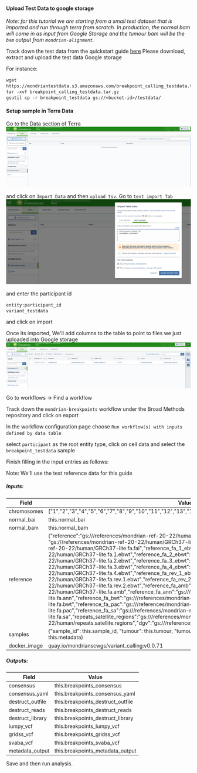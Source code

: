 #### Upload Test Data to google storage


*Note: for this tutorial we are starting from a small test dataset that is imported and run through terra from scratch. 
In production, the normal bam will come in as input from Google Storage and the tumour bam will be the `bam` output from `mondrian-alignment`.*


Track down the test data from the quickstart guide [here](../docs/quickstart/breakpoint_calling.md) Please download, extract and upload the test data Google storage


For instance:
```
wget https://mondriantestdata.s3.amazonaws.com/breakpoint_calling_testdata.tar.gz
tar -xvf breakpoint_calling_testdata.tar.gz
gsutil cp -r breakpoint_testdata gs://<bucket-id>/testdata/
```


#### Setup sample in Terra Data

Go to the Data section of Terra
![Terra_Data](../assets/terra_data_import_data.png)

and click on `Import Data` and then `upload tsv`. Go to `text import Tab`
![Terra Alignment Data](../assets/terra_data_import_data_alignment_1.png)

and enter the participant id
```
entity:participant_id
variant_testdata
```
and click on import

Once its imported, We'll add columns to the table to point to files we just uploaded into Google storage
![Terra Breakpoint Data](../assets/terra_data_import_data_breakpoints.png)


Go to workflows -> Find a workflow


Track down the `mondrian-breakpoints` workflow under the Broad Methods repository and click on export


In the workflow configuration page
choose 
`Run workflow(s) with inputs defined by data table`

select `participant` as the root entity type, click on cell data and select the `breakpoint_testdata` sample


Finish filling in the input entries as follows:

Note: We'll use the test reference data for this guide

##### Inputs:

| Field | Value |
|-------|-------|
| chromosomes | ["1","2","3","4","5","6","7","8","9","10","11","12","13","14","15","16","17","18","19","20","21","22","X","Y"] |
| normal_bai | this.normal_bai |
| normal_bam | this.normal_bam |
| reference | {"reference":"gs://<bucket-id>/references/mondrian-ref-20-22/human/GRCh37-lite.fa","reference_gtf": "gs://<bucket-id>/references/mondrian-ref-20-22/human/GRCh37-lite.gtf","reference_fa_fai":"gs://<bucket-id>/references/mondrian-ref-20-22/human/GRCh37-lite.fa.fai","reference_fa_1_ebwt":"gs://<bucket-id>/references/mondrian-ref-20-22/human/GRCh37-lite.fa.1.ebwt","reference_fa_2_ebwt":"gs://<bucket-id>/references/mondrian-ref-20-22/human/GRCh37-lite.fa.2.ebwt","reference_fa_3_ebwt":"gs://<bucket-id>/references/mondrian-ref-20-22/human/GRCh37-lite.fa.3.ebwt","reference_fa_4_ebwt":"gs://<bucket-id>/references/mondrian-ref-20-22/human/GRCh37-lite.fa.4.ebwt","reference_fa_rev_1_ebwt":"gs://<bucket-id>/references/mondrian-ref-20-22/human/GRCh37-lite.fa.rev.1.ebwt","reference_fa_rev_2_ebwt":"gs://<bucket-id>/references/mondrian-ref-20-22/human/GRCh37-lite.fa.rev.2.ebwt","reference_fa_amb":"gs://<bucket-id>/references/mondrian-ref-20-22/human/GRCh37-lite.fa.amb","reference_fa_ann":"gs://<bucket-id>/references/mondrian-ref-20-22/human/GRCh37-lite.fa.ann","reference_fa_bwt":"gs://<bucket-id>/references/mondrian-ref-20-22/human/GRCh37-lite.fa.bwt","reference_fa_pac":"gs://<bucket-id>/references/mondrian-ref-20-22/human/GRCh37-lite.fa.pac","reference_fa_sa":"gs://<bucket-id>/references/mondrian-ref-20-22/human/GRCh37-lite.fa.sa","repeats_satellite_regions":"gs://<bucket-id>/references/mondrian-ref-20-22/human/repeats.satellite.regions","dgv":"gs://<bucket-id>/references/mondrian-ref-20-22/human/dgv.txt"} |
| samples | {"sample_id": this.sample_id, "tumour": this.tumour, "tumour_bai": this.tumour_bai, "metadata_input": this.metadata} |
| docker_image | quay.io/mondrianscwgs/variant_calling:v0.0.71 |


##### Outputs:

| Field | Value |
|-------|-------|
| consensus | this.breakpoints_consensus|
| consensus_yaml | this.breakpoints_consensus_yaml|
| destruct_outfile | this.breakpoints_destruct_outfile|
| destruct_reads | this.breakpoints_destruct_reads|
| destruct_library | this.breakpoints_destruct_library |
| lumpy_vcf | this.breakpoints_lumpy_vcf|
| gridss_vcf | this.breakpoints_gridss_vcf |
| svaba_vcf | this.breakpoints_svaba_vcf|
| metadata_output | this.breakpoints_metadata_output|


Save and then run analysis. 